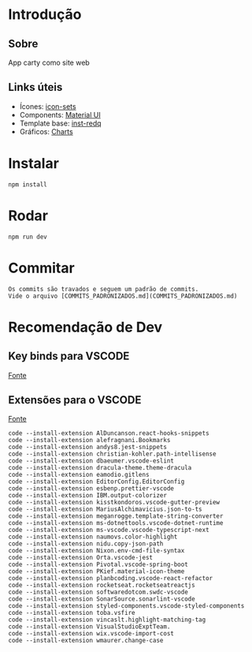 # Introdução

## Sobre

App carty como site web

## Links úteis

- Ícones: [icon-sets](https://icon-sets.iconify.design/)
- Components: [Material UI](https://mui.com/material-ui)
- Template base: [inst-redq](https://inst-redq.vercel.app/)
- Gráficos: [Charts](https://apexcharts.com/docs)

# Instalar

    npm install

# Rodar

    npm run dev

# Commitar

    Os commits são travados e seguem um padrão de commits.
    Vide o arquivo [COMMITS_PADRONIZADOS.md](COMMITS_PADRONIZADOS.md)

# Recomendação de Dev

## Key binds para VSCODE

[Fonte](https://stackoverflow.com/questions/52926371/vscode-typescript-add-all-missing-imports-shortcut)

## Extensões para o VSCODE

[Fonte](https://stackoverflow.com/questions/35773299/how-can-you-export-the-visual-studio-code-extension-list)

    code --install-extension AlDuncanson.react-hooks-snippets
    code --install-extension alefragnani.Bookmarks
    code --install-extension andys8.jest-snippets
    code --install-extension christian-kohler.path-intellisense
    code --install-extension dbaeumer.vscode-eslint
    code --install-extension dracula-theme.theme-dracula
    code --install-extension eamodio.gitlens
    code --install-extension EditorConfig.EditorConfig
    code --install-extension esbenp.prettier-vscode
    code --install-extension IBM.output-colorizer
    code --install-extension kisstkondoros.vscode-gutter-preview
    code --install-extension MariusAlchimavicius.json-to-ts
    code --install-extension meganrogge.template-string-converter
    code --install-extension ms-dotnettools.vscode-dotnet-runtime
    code --install-extension ms-vscode.vscode-typescript-next
    code --install-extension naumovs.color-highlight
    code --install-extension nidu.copy-json-path
    code --install-extension Nixon.env-cmd-file-syntax
    code --install-extension Orta.vscode-jest
    code --install-extension Pivotal.vscode-spring-boot
    code --install-extension PKief.material-icon-theme
    code --install-extension planbcoding.vscode-react-refactor
    code --install-extension rocketseat.rocketseatreactjs
    code --install-extension softwaredotcom.swdc-vscode
    code --install-extension SonarSource.sonarlint-vscode
    code --install-extension styled-components.vscode-styled-components
    code --install-extension toba.vsfire
    code --install-extension vincaslt.highlight-matching-tag
    code --install-extension VisualStudioExptTeam.
    code --install-extension wix.vscode-import-cost
    code --install-extension wmaurer.change-case
